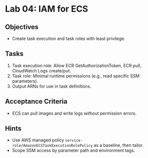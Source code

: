 # Lab 04: IAM for ECS

## Objectives

- Create task execution and task roles with least privilege.

## Tasks

1. Task execution role: Allow ECR GetAuthorizationToken, ECR pull, CloudWatch Logs create/put.
2. Task role: Minimal runtime permissions (e.g., read specific SSM parameters).
3. Output ARNs for use in task definitions.

## Acceptance Criteria

- ECS can pull images and write logs without permission errors.

## Hints

- Use AWS managed policy `service-role/AmazonECSTaskExecutionRolePolicy` as a baseline, then tailor.
- Scope SSM access by parameter path and environment tags.

